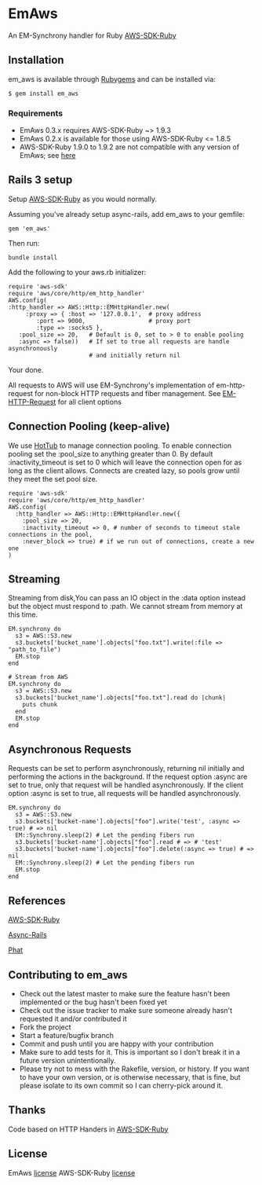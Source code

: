 # EmAws
An EM-Synchrony handler for Ruby [AWS-SDK-Ruby](https://github.com/aws/aws-sdk-ruby)
## Installation

em_aws is available through [Rubygems](https://rubygems.org/gems/em_aws) and can be installed via:

    $ gem install em_aws

### Requirements

  * EmAws 0.3.x requires AWS-SDK-Ruby ~> 1.9.3
  * EmAws 0.2.x is available for those using AWS-SDK-Ruby <= 1.8.5
  * AWS-SDK-Ruby 1.9.0 to 1.9.2 are not compatible with any version of EmAws; see [here](https://github.com/aws/aws-sdk-ruby/issues/237)

## Rails 3 setup

Setup [AWS-SDK-Ruby](https://github.com/aws/aws-sdk-ruby/blob/master/README.rdoc) as you would normally.

Assuming you've already setup async-rails, add em_aws to your gemfile:
    
    gem 'em_aws'

Then run:
    
    bundle install

Add the following to your aws.rb initializer:

    require 'aws-sdk'
    require 'aws/core/http/em_http_handler'
    AWS.config(
    :http_handler => AWS::Http::EMHttpHandler.new(
         :proxy => { :host => '127.0.0.1',  # proxy address
            :port => 9000,                  # proxy port
            :type => :socks5 },
       :pool_size => 20,   # Default is 0, set to > 0 to enable pooling
       :async => false))   # If set to true all requests are handle asynchronously 
                           # and initially return nil

Your done. 

All requests to AWS will use EM-Synchrony's implementation of em-http-request for non-block HTTP requests and fiber management. See [EM-HTTP-Request](https://github.com/igrigorik/em-http-request/wiki/Issuing-Requests#available-connection--request-parameters) for all client options

## Connection Pooling (keep-alive)

We use [HotTub](https://github.com/JoshMcKin/hot_tub) to manage connection pooling. To enable connection pooling set the :pool_size to anything greater than 0. By default :inactivity_timeout is set to 0 which will leave the connection open for as long as the client allows. Connects
are created lazy, so pools grow until they meet the set pool size.
    
    require 'aws-sdk'
    require 'aws/core/http/em_http_handler'
    AWS.config(
      :http_handler => AWS::Http::EMHttpHandler.new({
        :pool_size => 20,
        :inactivity_timeout => 0, # number of seconds to timeout stale connections in the pool,
        :never_block => true) # if we run out of connections, create a new one
    )

## Streaming
Streaming from disk,You can pass an IO object in the :data option instead but the object must 
respond to :path. We cannot stream from memory at this time.

    EM.synchrony do
      s3 = AWS::S3.new 
      s3.buckets['bucket_name'].objects["foo.txt"].write(:file => "path_to_file")
      EM.stop
    end

    # Stream from AWS
    EM.synchrony do
      s3 = AWS::S3.new 
      s3.buckets['bucket_name'].objects["foo.txt"].read do |chunk|
        puts chunk
      end
      EM.stop
    end

## Asynchronous Requests
Requests can be set to perform asynchronously, returning nil initially and performing
the actions in the background. If the request option :async are set to true, only
that request will be handled asynchronously. If the client option :async is set to true,
all requests will be handled asynchronously.

    EM.synchrony do
      s3 = AWS::S3.new
      s3.buckets['bucket-name'].objects["foo"].write('test', :async => true) # => nil
      EM::Synchrony.sleep(2) # Let the pending fibers run
      s3.buckets['bucket-name'].objects["foo"].read # => # 'test'
      s3.buckets['bucket-name'].objects["foo"].delete(:async => true) # => nil
      EM::Synchrony.sleep(2) # Let the pending fibers run
      EM.stop
    end

## References

  [AWS-SDK-Ruby](https://github.com/aws/aws-sdk-ruby)

  [Async-Rails](https://github.com/igrigorik/async-rails)

  [Phat](http://www.mikeperham.com/2010/04/03/introducing-phat-an-asynchronous-rails-app/)

## Contributing to em_aws
 
* Check out the latest master to make sure the feature hasn't been implemented or the bug hasn't been fixed yet
* Check out the issue tracker to make sure someone already hasn't requested it and/or contributed it
* Fork the project
* Start a feature/bugfix branch
* Commit and push until you are happy with your contribution
* Make sure to add tests for it. This is important so I don't break it in a future version unintentionally.
* Please try not to mess with the Rakefile, version, or history. If you want to have your own version, or is otherwise necessary, that is fine, but please isolate to its own commit so I can cherry-pick around it.

## Thanks

Code based on HTTP Handers in [AWS-SDK-Ruby](https://github.com/aws/aws-sdk-ruby/blob/master/README.rdoc)

## License

EmAws [license](https://github.com/JoshMcKin/em_aws/blob/master/LICENSE.txt)
AWS-SDK-Ruby [license](https://github.com/aws/aws-sdk-for-ruby/blob/master/LICENSE.txt)
